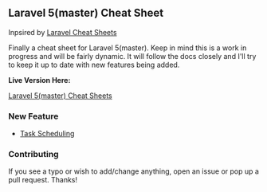 ## Laravel 5(master) Cheat Sheet

Inpsired by [Laravel Cheat Sheets](https://github.com/jesseobrien/laravel-cheatsheet)

Finally a cheat sheet for Laravel 5(master). Keep in mind this is a work in progress and will be fairly dynamic. It will follow the docs closely and I'll try to keep it up to date with new features being added.

**Live Version Here:**

[Laravel 5(master) Cheat Sheets](http://www.linxiang.info/l5-cs/)

### New Feature
* [Task Scheduling](http://laravel.com/docs/master/scheduling)

### Contributing

If you see a typo or wish to add/change anything, open an issue or pop up a pull request. Thanks!
